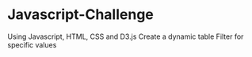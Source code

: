 # Javascript-Challenge

Using Javascript, HTML, CSS and D3.js
Create a dynamic table 
Filter for specific values 
